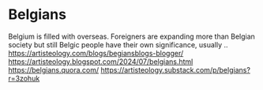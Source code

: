 # Belgians
Belgium is filled with overseas. Foreigners are expanding more than Belgian society but still Belgic people have their own significance, usually ..  https://artisteology.com/blogs/begiansblogs-blogger/ https://artisteology.blogspot.com/2024/07/belgians.html https://belgians.quora.com/ https://artisteology.substack.com/p/belgians?r=3zohuk
